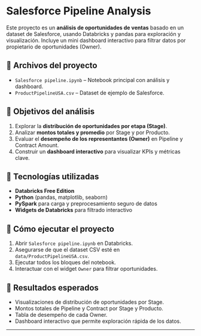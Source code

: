# Salesforce Pipeline Analysis

Este proyecto es un **análisis de oportunidades de ventas** basado en un dataset de Salesforce, usando Databricks y pandas para exploración y visualización. Incluye un mini dashboard interactivo para filtrar datos por propietario de oportunidades (Owner).

## 📂 Archivos del proyecto

- `Salesforce pipeline.ipynb` – Notebook principal con análisis y dashboard.  
- `ProductPipelineUSA.csv` – Dataset de ejemplo de Salesforce.

## 🔹 Objetivos del análisis

1. Explorar la **distribución de oportunidades por etapa (Stage)**.  
2. Analizar **montos totales y promedio** por Stage y por Producto.  
3. Evaluar el **desempeño de los representantes (Owner)** en Pipeline y Contract Amount.  
4. Construir un **dashboard interactivo** para visualizar KPIs y métricas clave.

## 🔹 Tecnologías utilizadas

- **Databricks Free Edition**  
- **Python** (pandas, matplotlib, seaborn)  
- **PySpark** para carga y preprocesamiento seguro de datos
- **Widgets de Databricks** para filtrado interactivo

## 🔹 Cómo ejecutar el proyecto

1. Abrir `Salesforce pipeline.ipynb` en Databricks.  
2. Asegurarse de que el dataset CSV esté en `data/ProductPipelineUSA.csv`.  
3. Ejecutar todos los bloques del notebook.
4. Interactuar con el widget `Owner` para filtrar oportunidades.  

## 🔹 Resultados esperados

- Visualizaciones de distribución de oportunidades por Stage.  
- Montos totales de Pipeline y Contract por Stage y Producto.  
- Tabla de desempeño de cada Owner.  
- Dashboard interactivo que permite exploración rápida de los datos.

---
